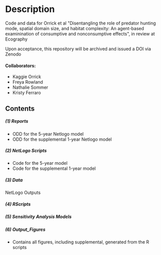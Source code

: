 # Description

Code and data for Orrick et al "Disentangling the role of predator hunting mode, spatial domain size, and habitat complexity: An agent-based examinination of consumptive and nonconsumptive effects", in review at Ecography

Upon acceptance, this repository will be archived and issued a DOI via Zenodo

#### Collaborators:
- Kaggie Orrick
- Freya Rowland
- Nathalie Sommer
- Kristy Ferraro

## Contents

##### (1) Reports

- ODD for the 5-year Netlogo model
- ODD for the supplemental 1-year Netlogo model

##### (2) NetLogo Scripts

- Code for the 5-year model
- Code for the supplemental 1-year model

##### (3) Data

NetLogo Outputs

##### (4) RScripts

##### (5) Sensitivity Analysis Models

##### (6) Output_Figures

- Contains all figures, including supplemental, generated from the R scripts
